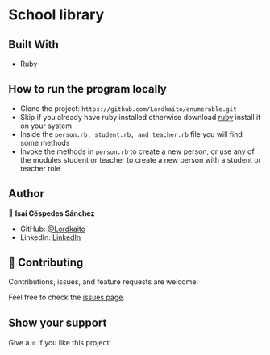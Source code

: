 # School library

## Built With

- Ruby

## How to run the program locally
- Clone the project: ```https://github.com/Lordkaito/enumerable.git```
- Skip if you already have ruby installed otherwise download [ruby](https://www.ruby-lang.org/en/documentation/installation/) install it on your system
- Inside the `person.rb, student.rb, and teacher.rb` file you will find some methods
- Invoke the methods in `person.rb` to create a new person, or use any of the modules student or teacher to create a new person with a student or teacher role

## Author

👤 **Isaí Céspedes Sánchez**

- GitHub: [@Lordkaito](https://github.com/Lordkaito)
- LinkedIn: [LinkedIn](https://www.linkedin.com/in/isaicespedes/)

## 🤝 Contributing

Contributions, issues, and feature requests are welcome!

Feel free to check the [issues page](../../issues/).

## Show your support

Give a ⭐️ if you like this project!